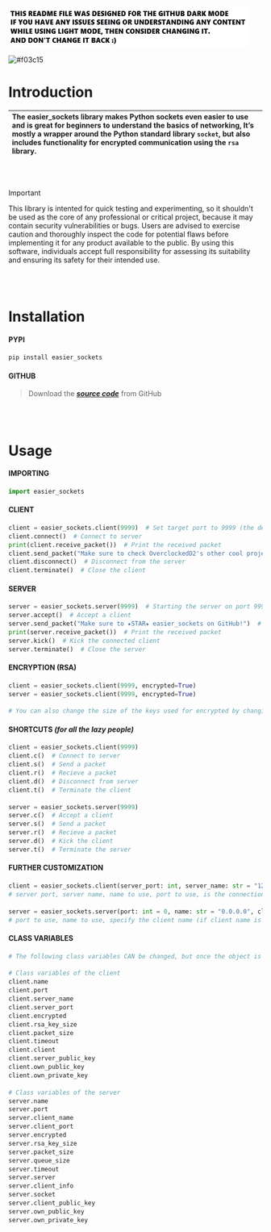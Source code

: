 ![](https://github.com/OverclockedD2/easier_sockets/blob/main/notice.png)

![#f03c15](https://place-hold.it/1024x64/0a0c10/adff2f/00000.png&text=EASIER_SOCKETS&bold&italic&fontsize=32)

**Introduction**
=

| The easier_sockets library makes Python sockets even easier to use and is great for beginners to understand the basics of networking, It’s mostly a wrapper around the Python standard library `socket`, but also includes functionality for encrypted communication using the `rsa` library. |
| :- |

<br/><br/>

> [!important]
> This library is intented for quick testing and experimenting, so it shouldn't be used as the core of any professional or critical project, because it may contain security vulnerabilities or bugs. Users are advised to exercise caution and thoroughly inspect the code for potential flaws before implementing it for any product available to the public. By using this software, individuals accept full responsibility for assessing its suitability and ensuring its safety for their intended use.

<br/><br/>

**Installation**
=
#### PYPI
```css
pip install easier_sockets
```
#### GITHUB
> Download the [***source code***](https://github.com/OverclockedD2/easier_sockets) from GitHub

<br/><br/>

**Usage**
=
#### IMPORTING
```python
import easier_sockets
```
#### CLIENT
```python
client = easier_sockets.client(9999)  # Set target port to 9999 (the default target name is 127.0.0.1)
client.connect()  # Connect to server
print(client.receive_packet())  # Print the received packet
client.send_packet("Make sure to check OverclockedD2's other cool project's as well!")  # Send a packet
client.disconnect()  # Disconnect from the server
client.terminate()  # Close the client
```
#### SERVER
```python
server = easier_sockets.server(9999)  # Starting the server on port 9999
server.accept()  # Accept a client
server.send_packet("Make sure to ★STAR★ easier_sockets on GitHub!")  # Send a packet
print(server.receive_packet())  # Print the received packet
server.kick()  # Kick the connected client
server.terminate()  # Close the server
```
#### ENCRYPTION (RSA)
```python
client = easier_sockets.client(9999, encrypted=True)
server = easier_sockets.client(9999, encrypted=True)

# You can also change the size of the keys used for encrypted by changing the value of the rsa_key_size parameter(default is 2048)
```
#### SHORTCUTS *(for all the lazy people)*
```python
client = easier_sockets.client(9999)
client.c()  # Connect to server
client.s()  # Send a packet
client.r()  # Recieve a packet
client.d()  # Disconnect from server
client.t()  # Terminate the client

server = easier_sockets.server(9999)
server.c()  # Accept a client
server.s()  # Send a packet
server.r()  # Recieve a packet
server.d()  # Kick the client
server.t()  # Terminate the server
```
#### FURTHER CUSTOMIZATION
```python
client = easier_sockets.client(server_port: int, server_name: str = "127.0.0.1", name: str = None, port: int = None, encrypted: bool = False, rsa_key_size: int = 2048, packet_size: int = 8192, timeout: float = 600)
# server port, server name, name to use, port to use, is the connection encrypted, the size of rsa keys, size of packets, timeout (if the server doesn't respond in time. Measured in seconds).

server = easier_sockets.server(port: int = 0, name: str = "0.0.0.0", client_name: str = None, client_port: int = None, encrypted: bool = False, rsa_key_size: int = 2048, packet_size: int = 8192, queue_size: int = 8, timeout: float = 600)
# port to use, name to use, specify the client name (if client name is different, then it gets kicked), specify the client port (if the client port is different, then it gets kicked), is the connection encrypted, the size of rsa keys, the size of packets, the queue size (you are cycling through the queue using server.accept()), timeout (if the client doesn't respond int time. Measured in seconds)
```
#### CLASS VARIABLES
```python
# The following class variables CAN be changed, but once the object is created, they shouldn't be messed with, as that could cause some errors. But reading them is perfectly fine. It should be pretty obvious what they all contain from their names so I wont add a comment behind each one. 

# Class variables of the client
client.name
client.port
client.server_name
client.server_port
client.encrypted
client.rsa_key_size
client.packet_size
client.timeout
client.client
client.server_public_key
client.own_public_key
client.own_private_key

# Class variables of the server
server.name
server.port
server.client_name
server.client_port
server.encrypted
server.rsa_key_size
server.packet_size
server.queue_size
server.timeout
server.server
server.client_info
server.socket
server.client_public_key
server.own_public_key
server.own_private_key
```
